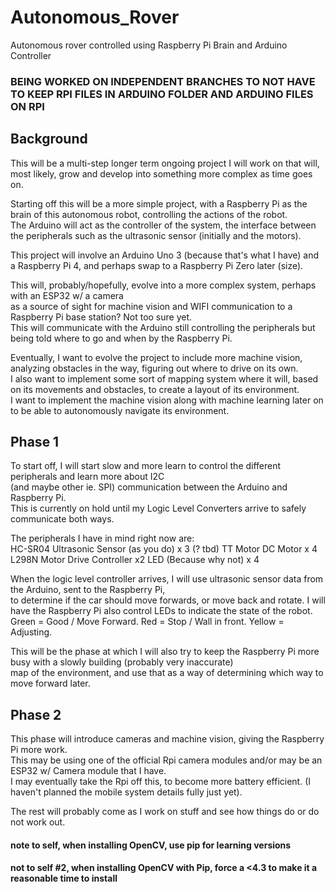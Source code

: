 # Autonomous_Rover
Autonomous rover controlled using Raspberry Pi Brain and Arduino Controller
### BEING WORKED ON INDEPENDENT BRANCHES TO NOT HAVE TO KEEP RPI FILES IN ARDUINO FOLDER AND ARDUINO FILES ON RPI

## Background
This will be a multi-step longer term ongoing project I will work on that will, most likely, grow and develop into something more complex as time goes on. 

Starting off this will be a more simple project, with a Raspberry Pi as the brain of this autonomous robot, controlling the actions of the robot.  
The Arduino will act as the controller of the system, the interface between the peripherals such as the ultrasonic sensor (initially and the motors).

This project will involve an Arduino Uno 3 (because that's what I have) and a Raspberry Pi 4, and perhaps swap to a Raspberry Pi Zero later (size).

This will, probably/hopefully, evolve into a more complex system, perhaps with an ESP32 w/ a camera  
as a source of sight for machine vision and WIFI communication to a Raspberry Pi base station? Not too sure yet.   
This will communicate with the Arduino still controlling the peripherals but being told where to go and when by the Raspberry Pi. 

Eventually, I want to evolve the project to include more machine vision, analyzing obstacles in the way, figuring out where to drive on its own.  
I also want to implement some sort of mapping system where it will, based on its movements and obstacles, to create a layout of its environment.  
I want to implement the machine vision along with machine learning later on to be able to autonomously navigate its environment. 

## Phase 1 
To start off, I will start slow and more learn to control the different peripherals and learn more about I2C  
(and maybe other ie. SPI) communication between the Arduino and Raspberry Pi.  
This is currently on hold until my Logic Level Converters arrive to safely communicate both ways. 

The peripherals I have in mind right now are:  
HC-SR04 Ultrasonic Sensor (as you do) x 3 (? tbd)
TT Motor DC Motor x 4
L298N Motor Drive Controller x2
LED (Because why not) x 4

When the logic level controller arrives, I will use ultrasonic sensor data from the Arduino, sent to the Raspberry Pi,  
to determine if the car should move forwards, or move back and rotate. I will have the Raspberry Pi also control LEDs 
to indicate the state of the robot. Green = Good / Move Forward. Red = Stop / Wall in front. Yellow = Adjusting. 

This will be the phase at which I will also try to keep the Raspberry Pi more busy with a slowly building (probably very inaccurate)  
map of the environment, and use that as a way of determining which way to move forward later. 

## Phase 2 
This phase will introduce cameras and machine vision, giving the Raspberry Pi more work.  
This may be using one of the official Rpi camera modules and/or may be an ESP32 w/ Camera module that I have.  
I may eventually take the Rpi off this, to become more battery efficient. (I haven't planned the mobile system details fully just yet).

The rest will probably come as I work on stuff and see how things do or do not work out. 
  
  
  
  
#### note to self, when installing OpenCV, use pip for learning versions 
#### not to self #2, when installing OpenCV with Pip, force a <4.3 to make it a reasonable time to install
